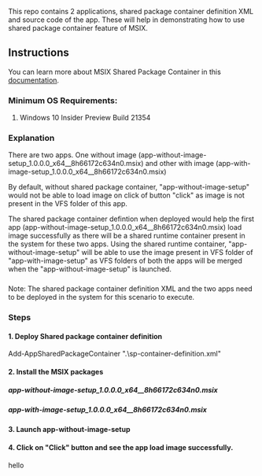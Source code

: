 This repo contains 2 applications, shared package container definition XML and source code of the app. These will help in demonstrating 
how to use shared package container feature of MSIX.

## Instructions
You can learn more about MSIX Shared Package Container in this [documentation](https://learn.microsoft.com/en-us/windows/msix/manage/shared-package-container).

### Minimum OS Requirements:
1. Windows 10 Insider Preview Build 21354

### Explanation 
There are two apps. One without image (app-without-image-setup_1.0.0.0_x64__8h66172c634n0.msix) and 
other with image (app-with-image-setup_1.0.0.0_x64__8h66172c634n0.msix)

By default, without shared package container, "app-without-image-setup" would not be able to load image on click of button "click" as image is not present in the VFS folder of this app.

The shared package container defintion when deployed would help the first app (app-without-image-setup_1.0.0.0_x64__8h66172c634n0.msix) load image successfully as there will be a shared runtime container present in the system for these two apps. Using the shared runtime container, "app-without-image-setup" will be able to use the image present in VFS folder of "app-with-image-setup" as VFS folders of both the apps will be merged when the "app-without-image-setup" is launched.
### 
Note: The shared package container definition XML and the two apps need to be deployed in the system for this scenario to execute.

### Steps
#### 1. Deploy Shared package container definition
Add-AppSharedPackageContainer ".\sp-container-definition.xml"
#### 2. Install the MSIX packages
##### app-without-image-setup_1.0.0.0_x64__8h66172c634n0.msix
##### app-with-image-setup_1.0.0.0_x64__8h66172c634n0.msix
#### 3. Launch app-without-image-setup
#### 4. Click on "Click" button and see the app load image successfully.

hello
